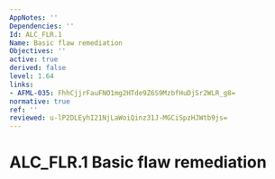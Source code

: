 ```yaml
---
AppNotes: ''
Dependencies: ''
Id: ALC_FLR.1
Name: Basic flaw remediation
Objectives: ''
active: true
derived: false
level: 1.64
links:
- AFML-035: FhhCjjrFauFNO1mg2HTde9Z6S9MzbfHuDjSr2WLR_g8=
normative: true
ref: ''
reviewed: u-lP2DLEyhI21NjLaWoiQinz31J-MGCiSpzHJWtb9js=
---
```


# ALC_FLR.1 Basic flaw remediation